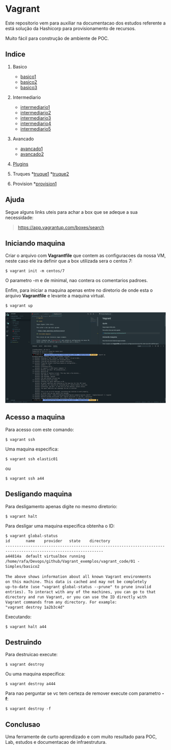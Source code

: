 # Vagrant

Este repositorio vem para auxiliar na documentacao dos estudos referente a está solução da Hashicorp para provisionamento de recursos.

Muito fácil para construção de ambiente de POC.

## Indice

1. Basico
    * [basico1](./vagrant_code/01-Basico/basico1/)
    * [basico2](./vagrant_code/01-Basico/basico2/)
    * [basico3](./vagrant_code/01-Basico/basico3/)

2. Intermediario
    * [intermediario1](./vagrant_code/02-Intermediario/inter1/)
    * [intermediario2](./vagrant_code/02-Intermediario/inter2/)
    * [intermediario3](./vagrant_code/02-Intermediario/inter3/)
    * [intermediario4](./vagrant_code/02-Intermediario/inter4/)
    * [intermediario5](./vagrant_code/02-Intermediario/inter5/)

3. Avancado
    * [avancado1](./vagrant_code/03-Avancado/avanc1/)
    * [avancado2](./vagrant_code/03-Avancado/avanc2/)
    
4. [Plugins](./vagrant_code/97-plugins/)

5. Truques
    *[truque1](./vagrant_code/98-truques/truque01/)
    *[truque2](./vagrant_code/98-truques/truque02/)

6. Provision
    *[provision1](./vagrant_code/99-provision/prov01/)

## Ajuda

Segue alguns links uteis para achar a box que se adeque a sua necessidade:

> https://app.vagrantup.com/boxes/search

## Iniciando maquina

Criar o arquivo com **Vagrantfile** que contem as configuracoes da nossa VM, neste caso ele ira definir que a box utilizada sera o centos 7:

```
$ vagrant init -m centos/7
```

O parametro -m e de minimal, nao contera os comentarios padroes.


Enfim, para iniciar a maquina apenas entre no diretorio de onde esta o arquivo **Vagrantfile** e levante a maquina virtual.

```
$ vagrant up
```

![](.images/img1.png)

## Acesso a maquina

Para acesso com este comando: 

```
$ vagrant ssh
```

Uma maquina especifica:

``` 
$ vagrant ssh elastic01
```

ou 

```
$ vagrant ssh a44
```

## Desligando maquina

Para desligamento apenas digite no mesmo diretorio:

```
$ vagrant halt
```

Para desligar uma maquina especifica obtenha o ID:

```
$ vagrant global-status
id       name    provider   state    directory                                                                   
-----------------------------------------------------------------------------------------------------------------
a44814a  default virtualbox running /home/rafa/Devops/github/Vagrant_exemplos/vagrant_code/01 - Simples/basico2 
 
The above shows information about all known Vagrant environments
on this machine. This data is cached and may not be completely
up-to-date (use "vagrant global-status --prune" to prune invalid
entries). To interact with any of the machines, you can go to that
directory and run Vagrant, or you can use the ID directly with
Vagrant commands from any directory. For example:
"vagrant destroy 1a2b3c4d"
```

Executando:

```
$ vagrant halt a44
```

## Destruindo

Para destruicao execute:

```
$ vagrant destroy 
```

Ou uma maquina especifica:

```
$ vagrant destroy a444
```

Para nao perguntar se vc tem certeza de remover execute com parametro **-f**:

```
$ vagrant destroy -f 
```

## Conclusao

Uma ferramente de curto aprendizado e com muito resultado para POC, Lab, estudos e documentacao de infraestrutura.
